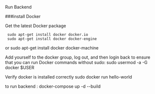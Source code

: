 Run Backend

###install Docker

Get the latest Docker package

     sudo apt-get install docker docker.io
     sudo apt-get install docker docker-engine

or
sudo apt-get install docker docker-machine

Add yourself to the docker group, log out, and then login back to ensure that you can run Docker commands without sudo: sudo usermod -a -G docker $USER

Verify docker is installed correctly sudo docker run hello-world

to run backend :
docker-compose up -d --build
